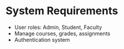 # System Requirements

- User roles: Admin, Student, Faculty
- Manage courses, grades, assignments
- Authentication system
